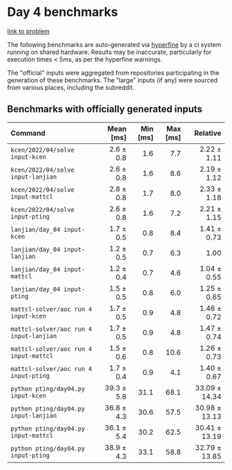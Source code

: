 # Day 4 benchmarks

[link to problem](http://adventofcode.com/2022/day/4)

The following benchmarks are auto-generated via [hyperfine](https://github.com/sharkdp/hyperfine) by a ci system running on shared hardware. Results may be inaccurate, particularly for execution times < 5ms, as per the hyperfine warnings.

The "official" inputs were aggregated from repositories participating in the generation of these benchmarks. The "large" inputs (if any) were sourced from various places, including the subreddit.

## Benchmarks with officially generated inputs
| Command | Mean [ms] | Min [ms] | Max [ms] | Relative |
|:---|---:|---:|---:|---:|
| `kcen/2022/04/solve input-kcen` | 2.6 ± 0.8 | 1.6 | 7.7 | 2.22 ± 1.11 |
| `kcen/2022/04/solve input-lanjian` | 2.6 ± 0.8 | 1.6 | 8.6 | 2.19 ± 1.12 |
| `kcen/2022/04/solve input-mattcl` | 2.8 ± 0.8 | 1.7 | 8.0 | 2.33 ± 1.18 |
| `kcen/2022/04/solve input-pting` | 2.6 ± 0.8 | 1.6 | 7.2 | 2.21 ± 1.15 |
| `lanjian/day_04 input-kcen` | 1.7 ± 0.5 | 0.8 | 8.4 | 1.41 ± 0.73 |
| `lanjian/day_04 input-lanjian` | 1.2 ± 0.5 | 0.7 | 6.3 | 1.00 |
| `lanjian/day_04 input-mattcl` | 1.2 ± 0.4 | 0.7 | 4.6 | 1.04 ± 0.55 |
| `lanjian/day_04 input-pting` | 1.5 ± 0.5 | 0.8 | 6.0 | 1.25 ± 0.65 |
| `mattcl-solver/aoc run 4 input-kcen` | 1.7 ± 0.5 | 0.9 | 4.8 | 1.46 ± 0.72 |
| `mattcl-solver/aoc run 4 input-lanjian` | 1.7 ± 0.5 | 0.9 | 4.8 | 1.47 ± 0.74 |
| `mattcl-solver/aoc run 4 input-mattcl` | 1.5 ± 0.6 | 0.8 | 10.6 | 1.26 ± 0.73 |
| `mattcl-solver/aoc run 4 input-pting` | 1.7 ± 0.4 | 0.9 | 4.1 | 1.40 ± 0.67 |
| `python pting/day04.py input-kcen` | 39.3 ± 5.8 | 31.1 | 68.1 | 33.09 ± 14.34 |
| `python pting/day04.py input-lanjian` | 36.8 ± 4.3 | 30.6 | 57.5 | 30.98 ± 13.13 |
| `python pting/day04.py input-mattcl` | 36.1 ± 5.4 | 30.2 | 62.5 | 30.41 ± 13.19 |
| `python pting/day04.py input-pting` | 38.9 ± 4.3 | 33.1 | 58.8 | 32.79 ± 13.85 |

